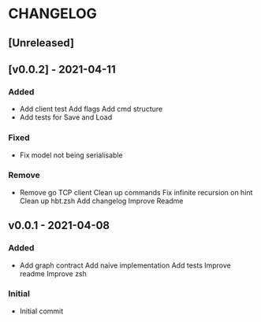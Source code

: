 # CHANGELOG

<a name="unreleased"></a>
## [Unreleased]



<a name="v0.0.2"></a>
## [v0.0.2] - 2021-04-11

### Added
- Add client test Add flags Add cmd structure
- Add tests for Save and Load

### Fixed
- Fix model not being serialisable

### Remove
- Remove go TCP client Clean up commands Fix infinite recursion on hint Clean up hbt.zsh Add changelog Improve Readme


<a name="v0.0.1"></a>
## v0.0.1 - 2021-04-08

### Added
- Add graph contract Add naive implementation Add tests Improve readme Improve zsh

### Initial
- Initial commit

